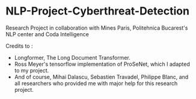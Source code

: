 # NLP-Project-Cyberthreat-Detection
Research Project in collaboration with  Mines Paris, Politehnica Bucarest's NLP center and Coda Intelligence

Credits to : 
- Longformer, The Long Document Transformer.
- Ross Meyer's tensorflow implementation of ProSeNet, which I adapted to my project. 
- And of course, Mihai Dalascu, Sebastien Travadel, Philippe Blanc, and all researchers who provided me with major help for this research project. 